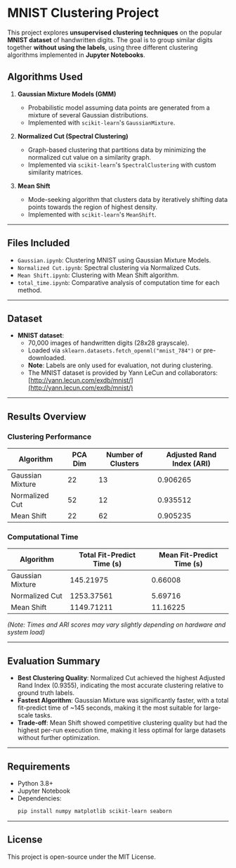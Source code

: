 # MNIST Clustering Project

This project explores **unsupervised clustering techniques** on the popular **MNIST dataset** of handwritten digits. The goal is to group similar digits together **without using the labels**, using three different clustering algorithms implemented in **Jupyter Notebooks**.

## Algorithms Used

1. **Gaussian Mixture Models (GMM)**
   - Probabilistic model assuming data points are generated from a mixture of several Gaussian distributions.
   - Implemented with `scikit-learn`'s `GaussianMixture`.

2. **Normalized Cut (Spectral Clustering)**
   - Graph-based clustering that partitions data by minimizing the normalized cut value on a similarity graph.
   - Implemented via `scikit-learn`'s `SpectralClustering` with custom similarity matrices.

3. **Mean Shift**
   - Mode-seeking algorithm that clusters data by iteratively shifting data points towards the region of highest density.
   - Implemented with `scikit-learn`'s `MeanShift`.

---

## Files Included

- `Gaussian.ipynb`: Clustering MNIST using Gaussian Mixture Models.
- `Normalized Cut.ipynb`: Spectral clustering via Normalized Cuts.
- `Mean Shift.ipynb`: Clustering with Mean Shift algorithm.
- `total_time.ipynb`: Comparative analysis of computation time for each method.

---

## Dataset

- **MNIST dataset**:
  - 70,000 images of handwritten digits (28x28 grayscale).
  - Loaded via `sklearn.datasets.fetch_openml("mnist_784")` or pre-downloaded.
  - **Note**: Labels are only used for evaluation, not during clustering.
  - The MNIST dataset is provided by Yann LeCun and collaborators:  
    [http://yann.lecun.com/exdb/mnist/](http://yann.lecun.com/exdb/mnist/)
    
---
## Results Overview

### Clustering Performance

| Algorithm        | PCA Dim | Number of Clusters | Adjusted Rand Index (ARI) |
|------------------|---------|--------------------|----------------------------|
| Gaussian Mixture |   22    |         13         |         0.906265          |
| Normalized Cut   |   52    |         12         |         0.935512          |
| Mean Shift       |   22    |         62         |         0.905235          |

### Computational Time

| Algorithm        | Total Fit-Predict Time (s) | Mean Fit-Predict Time (s) |
|------------------|----------------------------|---------------------------|
| Gaussian Mixture |         145.21975          |         0.66008           |
| Normalized Cut   |        1253.37561          |         5.69716           |
| Mean Shift       |        1149.71211          |        11.16225           |

*(Note: Times and ARI scores may vary slightly depending on hardware and system load)*

---

## Evaluation Summary

- **Best Clustering Quality**: Normalized Cut achieved the highest Adjusted Rand Index (0.9355), indicating the most accurate clustering relative to ground truth labels.
- **Fastest Algorithm**: Gaussian Mixture was significantly faster, with a total fit-predict time of ~145 seconds, making it the most suitable for large-scale tasks.
- **Trade-off**: Mean Shift showed competitive clustering quality but had the highest per-run execution time, making it less optimal for large datasets without further optimization.

---

## Requirements

- Python 3.8+
- Jupyter Notebook
- Dependencies:
  ```bash
  pip install numpy matplotlib scikit-learn seaborn

---

## License
This project is open-source under the MIT License.
